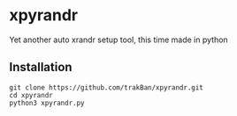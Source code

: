 # xpyrandr
Yet another auto xrandr setup tool, this time made in python

## Installation
```
git clone https://github.com/trakBan/xpyrandr.git
cd xpyrandr
python3 xpyrandr.py
```
